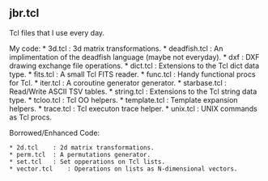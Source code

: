 jbr.tcl
-------

Tcl files that I use every day.

My code:
	* 3d.tcl	: 3d matrix transformations.
	* deadfish.tcl	: An implimentation of the deadfish language (maybe not everyday).
	* dxf		: DXF drawing exchange file operations.
	* dict.tcl	: Extensions to the Tcl dict data type.
	* fits.tcl	: A small Tcl FITS reader.
	* func.tcl	: Handy functional procs for Tcl.
	* iter.tcl	: A coroutine generator generator.
	* starbase.tcl	: Read/Write ASCII TSV tables.
	* string.tcl	: Extensions to the Tcl string data type.
	* tcloo.tcl	: Tcl OO helpers.
	* template.tcl	: Template expansion helpers.
	* trace.tcl	: Tcl executon trace helper.
	* unix.tcl	: UNIX commands as Tcl procs.


Borrowed/Enhanced Code:

	* 2d.tcl	: 2d matrix transformations.
	* perm.tcl	: A permutations generator.
	* set.tcl	: Set opperations on Tcl lists.
	* vector.tcl	: Operations on lists as N-dimensional vectors.


